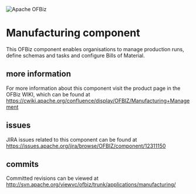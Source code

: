 <img src="http://ofbiz.apache.org/images/OFBiz-logo.png" alt="Apache OFBiz" />

# Manufacturing component
This OFBiz component enables organisations to manage production runs, define schemas and tasks and configure Bills of
Material.

## more information
For more information about this component visit the product page in the OFBiz WIKI, 
which can be found at https://cwiki.apache.org/confluence/display/OFBIZ/Manufacturing+Management

## issues
JIRA issues related to this component can be found at https://issues.apache.org/jira/browse/OFBIZ/component/12311150

## commits
Committed revisions can be viewed at http://svn.apache.org/viewvc/ofbiz/trunk/applications/manufacturing/